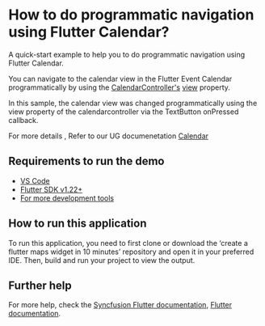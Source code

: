 # How to do programmatic navigation using Flutter Calendar?

A quick-start example to help you to do programmatic navigation using Flutter Calendar.

You can navigate to the calendar view in the Flutter Event Calendar programmatically by using the [CalendarController's](https://pub.dev/documentation/syncfusion_flutter_calendar/latest/calendar/CalendarController-class.html) [view](https://pub.dev/documentation/syncfusion_flutter_calendar/latest/calendar/CalendarController/view.html) property.

In this sample, the calendar view was changed programmatically using the view property of the calendarcontroller via the TextButton onPressed callback.

For more details , Refer to our UG documenetation [Calendar](https://help.syncfusion.com/flutter/calendar/getting-started)

## Requirements to run the demo
* [VS Code](https://code.visualstudio.com/download)
* [Flutter SDK v1.22+](https://flutter.dev/docs/development/tools/sdk/overview)
* [For more development tools](https://flutter.dev/docs/development/tools/devtools/overview)

## How to run this application
To run this application, you need to first clone or download the ‘create a flutter maps widget in 10 minutes’ repository and open it in your preferred IDE. Then, build and run your project to view the output.

## Further help
For more help, check the [Syncfusion Flutter documentation](https://help.syncfusion.com/flutter/introduction/overview),
 [Flutter documentation](https://flutter.dev/docs/get-started/install).